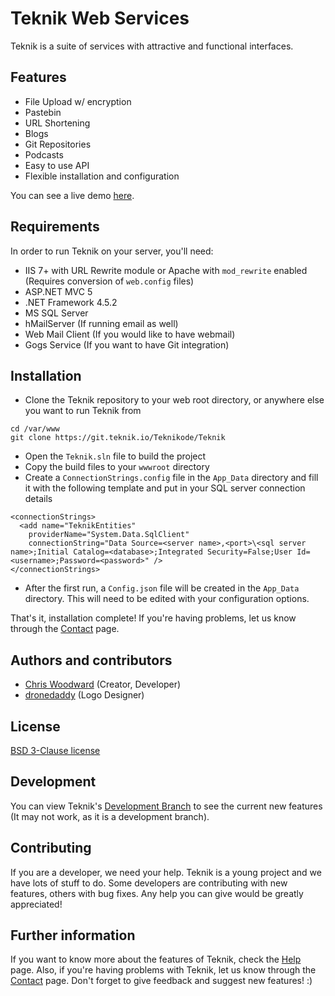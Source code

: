# Teknik Web Services

Teknik is a suite of services with attractive and functional interfaces.

## Features
  * File Upload w/ encryption
  * Pastebin
  * URL Shortening
  * Blogs
  * Git Repositories
  * Podcasts
  * Easy to use API
  * Flexible installation and configuration

You can see a live demo [here](https://www.teknik.io).

## Requirements
In order to run Teknik on your server, you'll need:

  * IIS 7+ with URL Rewrite module or Apache with `mod_rewrite` enabled (Requires conversion of `web.config` files)
  * ASP.NET MVC 5
  * .NET Framework 4.5.2
  * MS SQL Server
  * hMailServer (If running email as well)
  * Web Mail Client (If you would like to have webmail)
  * Gogs Service (If you want to have Git integration)

## Installation
  * Clone the Teknik repository to your web root directory, or anywhere else you want to run Teknik from

```nohighlight
cd /var/www
git clone https://git.teknik.io/Teknikode/Teknik
```

  * Open the `Teknik.sln` file to build the project
  * Copy the build files to your `wwwroot` directory
  * Create a `ConnectionStrings.config` file in the `App_Data` directory and fill it with the following template and put in your SQL server connection details

  ```nohighlight
  <connectionStrings>
    <add name="TeknikEntities"
      providerName="System.Data.SqlClient"
      connectionString="Data Source=<server name>,<port>\<sql server name>;Initial Catalog=<database>;Integrated Security=False;User Id=<username>;Password=<password>" />
  </connectionStrings>
  ```

  * After the first run, a `Config.json` file will be created in the `App_Data` directory. This will need to be edited with your configuration options.

That's it, installation complete! If you're having problems, let us know through the [Contact](https://contact.teknik.io/) page.

## Authors and contributors
  * [Chris Woodward](https://www.teknik.io) (Creator, Developer)
  * [dronedaddy](https://www.behance.net/dronedaddy) (Logo Designer)

## License
[BSD 3-Clause license](http://opensource.org/licenses/BSD-3-Clause)

## Development
You can view Teknik's [Development Branch](https://dev.teknik.io/) to see the current new features (It may not work, as it is a development branch).

## Contributing
If you are a developer, we need your help. Teknik is a young project and we have lots of stuff to do. Some developers are contributing with new features, others with bug fixes. Any help you can give would be greatly appreciated!

## Further information
If you want to know more about the features of Teknik, check the [Help](https://help.teknik.io/) page. Also, if you're having problems with Teknik, let us know through the [Contact](https://contact.teknik.io/) page. Don't forget to give feedback and suggest new features! :)
